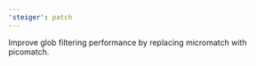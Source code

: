 ```yaml
---
'steiger': patch
---
```


Improve glob filtering performance by replacing micromatch with picomatch.
